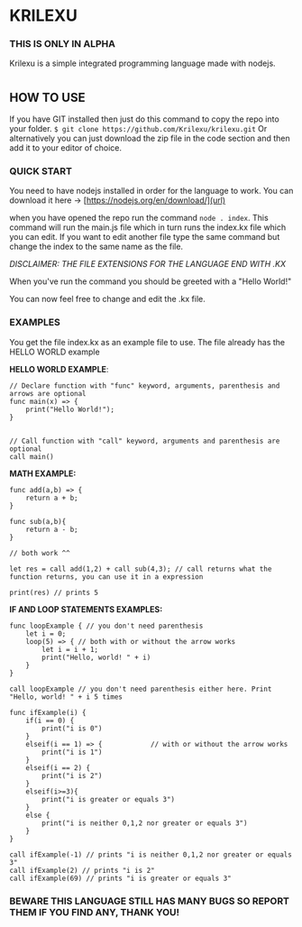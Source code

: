 # **KRILEXU**
### **THIS IS ONLY IN ALPHA**

Krilexu is a simple integrated programming language made with nodejs.
# 
## HOW TO USE
If you have GIT installed then just do this command to copy the repo into your folder.
`$ git clone https://github.com/Krilexu/krilexu.git`
Or alternatively you can just download the zip file in the code section and then add it to your editor of choice. 

### QUICK START 
You need to have nodejs installed in order for the language to work. You can download it here -> [https://nodejs.org/en/download/](url)

when you have opened the repo run the command `node . index`. This command will run the main.js file which in turn runs the index.kx file which you can edit. If you want to edit another file type the same command but change the index to the same name as the file.

_DISCLAIMER: THE FILE EXTENSIONS FOR THE LANGUAGE END WITH .KX_

When you've run the command you should be greeted with a "Hello World!"

You can now feel free to change and edit the .kx file.

### EXAMPLES
You get the file index.kx as an example file to use. 
The file already has the HELLO WORLD example

**HELLO WORLD EXAMPLE**:
```
// Declare function with "func" keyword, arguments, parenthesis and arrows are optional
func main(x) => {
    print("Hello World!");
}


// Call function with "call" keyword, arguments and parenthesis are optional
call main()
```
**MATH EXAMPLE:**
```
func add(a,b) => {
    return a + b;
}

func sub(a,b){
    return a - b;
}

// both work ^^

let res = call add(1,2) + call sub(4,3); // call returns what the function returns, you can use it in a expression

print(res) // prints 5
```
**IF AND LOOP STATEMENTS EXAMPLES:**
```
func loopExample { // you don't need parenthesis 
    let i = 0;
    loop(5) => { // both with or without the arrow works
        let i = i + 1;
        print("Hello, world! " + i)
    }
}

call loopExample // you don't need parenthesis either here. Print "Hello, world! " + i 5 times

func ifExample(i) {
    if(i == 0) {
        print("i is 0")
    } 
    elseif(i == 1) => {            // with or without the arrow works
        print("i is 1")
    }
    elseif(i == 2) {
        print("i is 2")
    }
    elseif(i>=3){
        print("i is greater or equals 3")
    }
    else {
        print("i is neither 0,1,2 nor greater or equals 3")
    }
}

call ifExample(-1) // prints "i is neither 0,1,2 nor greater or equals 3"
call ifExample(2) // prints "i is 2"
call ifExample(69) // prints "i is greater or equals 3"

```

### **BEWARE THIS LANGUAGE STILL HAS MANY BUGS SO REPORT THEM IF YOU FIND ANY, THANK YOU!**